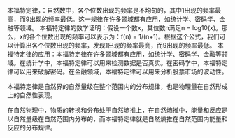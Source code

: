 本福特定律，：自然数中，各个位数出现的频率是不均匀的，其中1出现的频率最高，而9出现的频率最低。这一规律在许多领域都有应用，如统计学、密码学、金融等领域。
本福特定律的数学证明：假设一个数x，其位数n满足n = log10(x)。那么，x的各个位数出现的频率可以表示为：f(n) = 1/(n+1)。根据这个公式，我们可以计算出各个位数出现的频率，发现1出现的频率最高，而9出现的频率最低。
本福特定律的应用：本福特定律在许多领域都有应用，如统计学、密码学、金融等领域。在统计学中，本福特定律可以用来检测数据是否真实。在密码学中，本福特定律可以用来破解密码。在金融领域，本福特定律可以用来分析股票市场的波动性。

本福特定律是自然界的自然量级在整个范围内的分布规律，也是物理量在自然形成上的自然性表现。

在自然物理中，物质的转换和分布处于自然熵推上，在自然熵推中，能量和反应是以自然量级在自然范围内分布的，而本福特定律就是自然熵推在自然范围内能量和反应的分布规律。

















